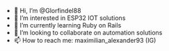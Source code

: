 - 👋 Hi, I’m @Glorfindel88
- 👀 I’m interested in ESP32 IOT solutions
- 🌱 I’m currently learning Ruby on Rails
- 💞️ I’m looking to collaborate on automation solutions
- 📫 How to reach me: maximilian_alexander93 (IG)

<!---
Glorfindel88/Glorfindel88 is a ✨ special ✨ repository because its `README.md` (this file) appears on your GitHub profile.
You can click the Preview link to take a look at your changes.
--->
